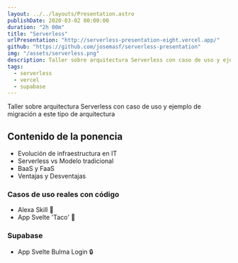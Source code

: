 ```yaml
---
layout: ../../layouts/Presentation.astro
publishDate: 2020-03-02 00:00:00
duration: "2h 00m"
title: "Serverless"
urlPresentation: "http://serverless-presentation-eight.vercel.app/"
github: "https://github.com/josemasf/serverless-presentation"
img: "/assets/serverless.png"
description: Taller sobre arquitectura Serverless con caso de uso y ejemplo de migración a este tipo de arquitectura
tags:
  - serverless
  - vercel
  - supabase
---
```


Taller sobre arquitectura Serverless con caso de uso y ejemplo de migración a este tipo de arquitectura

## Contenido de la ponencia

- Evolución de infraestructura en IT
- Serverless vs Modelo tradicional
- BaaS y FaaS
- Ventajas y Desventajas

### Casos de uso reales con código

- Alexa Skill 🤖
- App Svelte 'Taco' 🌮

### Supabase

- App Svelte Bulma Login 🔒
